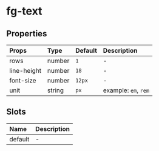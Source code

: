 # fg-text

## Properties

|Props|Type|Default|Description|
|:--|:--|:--|:--|
|rows|number|`1`|-|
|line-height|number|`18`|-|
|font-size|number|`12px`|-|
|unit|string|`px`|example: `em`, `rem`|

## Slots

|Name|Description|
|:--|:--|
|default|-|

